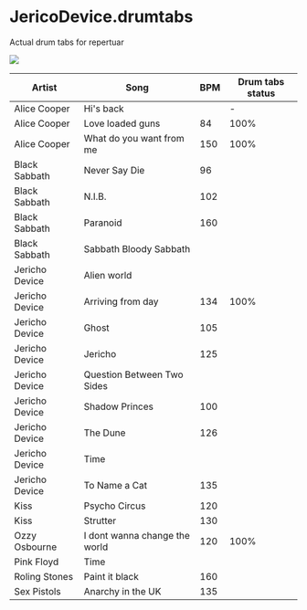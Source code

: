 # JericoDevice.drumtabs
Actual drum tabs for repertuar

![](http://cs319425.vk.me/g17278991/a_a663ce5d.jpg)

Artist | Song | BPM | Drum tabs status
-------|------|-----|-------
Alice Cooper | Hi's back | | -
Alice Cooper | Love loaded guns | 84 | 100%
Alice Cooper | What do you want from me | 150 | 100%
Black Sabbath | Never Say Die | 96 |
Black Sabbath | N.I.B. | 102 |
Black Sabbath | Paranoid | 160 | 
Black Sabbath | Sabbath Bloody Sabbath | |
Jericho Device | Alien world | |
Jericho Device | Arriving from day | 134 | 100%
Jericho Device | Ghost | 105 | 
Jericho Device | Jericho | 125 | 
Jericho Device | Question Between Two Sides | |
Jericho Device | Shadow Princes | 100 |
Jericho Device | The Dune | 126 |
Jericho Device | Time | |
Jericho Device | To Name a Cat | 135 |
Kiss | Psycho Circus | 120 |
Kiss | Strutter | 130 |
Ozzy Osbourne | I dont wanna change the world | 120 | 100%
Pink Floyd | Time | |
Roling Stones | Paint it black | 160 |
Sex Pistols | Anarchy in the UK | 135 |
